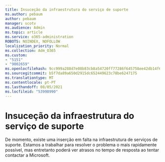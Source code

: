 ```yaml
---
title: Insuceção da infraestrutura do serviço de suporte
ms.author: pebaum
author: pebaum
manager: scotv
ms.audience: Admin
ms.topic: article
ms.service: o365-administration
ROBOTS: NOINDEX, NOFOLLOW
localization_priority: Normal
ms.collection: Adm_O365
ms.custom:
- "5151"
- "9002659"
ms.openlocfilehash: 9cc999a288d7e08b83cb8a54720ff77286f645758ee42db14f68057b0edc3e46
ms.sourcegitcommit: b5f7da89a650d2915dc652449623c78be6247175
ms.translationtype: MT
ms.contentlocale: pt-PT
ms.lasthandoff: 08/05/2021
ms.locfileid: "53998990"
---
```

# <a name="support-service-infrastructure-outage"></a>Insuceção da infraestrutura do serviço de suporte

De momento, existe uma inserção em falta na infraestrutura de serviços de suporte. Estamos a trabalhar para resolver o problema o mais rapidamente possível, mas entretanto poderá ver atrasos no tempo de resposta ao tentar contactar a Microsoft.
